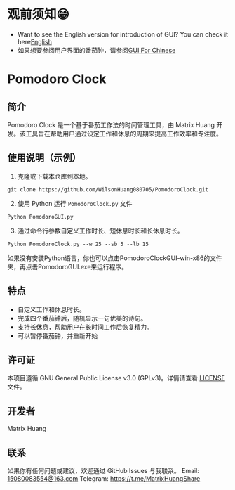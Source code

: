# 观前须知😁
- Want to see the English version for introduction of GUI? You can check it here[English]()
- 如果想要参阅用户界面的番茄钟，请参阅[GUI For Chinese]()
# Pomodoro Clock

## 简介
Pomodoro Clock 是一个基于番茄工作法的时间管理工具，由 Matrix Huang 开发。该工具旨在帮助用户通过设定工作和休息的周期来提高工作效率和专注度。

## 使用说明（示例）
1. 克隆或下载本仓库到本地。
```
git clone https://github.com/WilsonHuang080705/PomodoroClock.git
```
2. 使用 Python 运行 `PomodoroClock.py` 文件
```
Python PomodoroGUI.py
```
3. 通过命令行参数自定义工作时长、短休息时长和长休息时长。
```
Python PomodoroClock.py --w 25 --sb 5 --lb 15
```
如果没有安装Python语言，你也可以点击PomodoroClockGUI-win-x86的文件夹，再点击PomodoroGUI.exe来运行程序。

## 特点
- 自定义工作和休息时长。
- 完成四个番茄钟后，随机显示一句优美的诗句。
- 支持长休息，帮助用户在长时间工作后恢复精力。
- 可以暂停番茄钟，并重新开始

## 许可证
本项目遵循 GNU General Public License v3.0 (GPLv3)。详情请查看 [LICENSE](LICENSE) 文件。

## 开发者
Matrix Huang

## 联系
如果你有任何问题或建议，欢迎通过 GitHub Issues 与我联系。
Email: <15080083554@163.com>
Telegram: <https://t.me/MatrixHuangShare>
